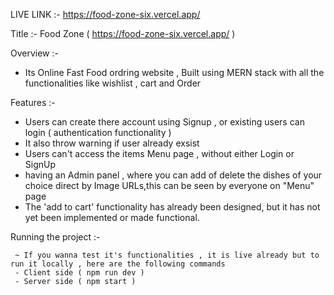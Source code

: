 LIVE LINK :- https://food-zone-six.vercel.app/


Title :- Food Zone (  https://food-zone-six.vercel.app/ )

Overview :-
   - Its Online Fast Food ordring website , Built using MERN stack with all the functionalities like wishlist , cart and Order  

Features :-
   - Users can create there account using Signup , or existing users can login ( authentication functionality )
   - It also throw warning if user already exsist
   - Users can't access the items Menu page , without either Login or SignUp
   - having an Admin panel , where you can add of delete the dishes of your choice direct by Image URLs,this can be seen by everyone on "Menu" page
   - The 'add to cart' functionality has already been designed, but it has not yet been implemented or made functional. 
     
Running the project :-
     
     ~ If you wanna test it's functionalities , it is live already but to run it locally , here are the following commands 
     - Client side ( npm run dev ) 
     - Server side ( npm start )
